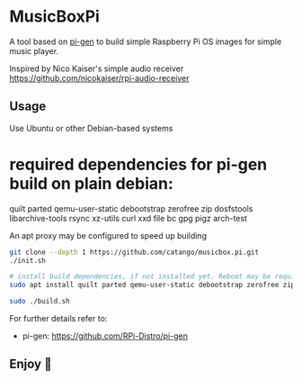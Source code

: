 # MusicBoxPi

A tool based on [pi-gen](https://github.com/RPi-Distro/pi-gen)
to build simple Raspberry Pi OS images for simple music player.

Inspired by Nico Kaiser's simple audio receiver https://github.com/nicokaiser/rpi-audio-receiver

## Usage

Use Ubuntu or other Debian-based systems

# required dependencies for pi-gen build on plain debian:
quilt parted qemu-user-static debootstrap zerofree zip dosfstools libarchive-tools rsync xz-utils curl xxd file bc gpg pigz arch-test

An apt proxy may be configured to speed up building

```bash
git clone --depth 1 https://github.com/catango/musicbox.pi.git
./init.sh

# install build dependencies, if not installed yet. Reboot may be required to load all kernel modules properly
sudo apt install quilt parted qemu-user-static debootstrap zerofree zip dosfstools libarchive-tools rsync xz-utils curl xxd file bc gpg pigz arch-test

sudo ./build.sh
```

For further details refer to:
- pi-gen: https://github.com/RPi-Distro/pi-gen

## Enjoy 🥂
